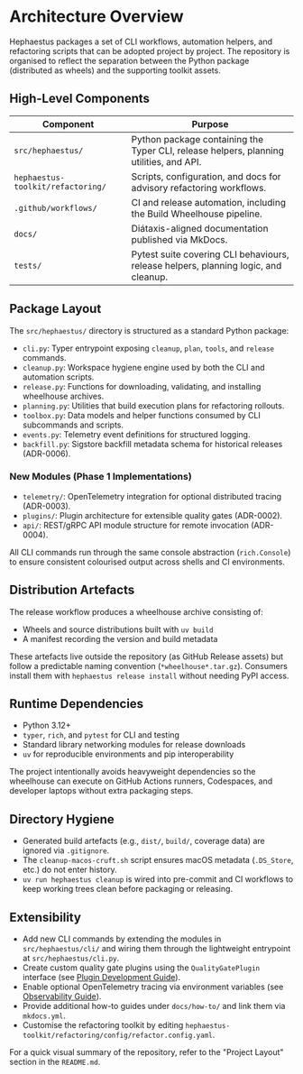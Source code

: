 # Architecture Overview

Hephaestus packages a set of CLI workflows, automation helpers, and refactoring scripts that can be
adopted project by project. The repository is organised to reflect the separation between the
Python package (distributed as wheels) and the supporting toolkit assets.

## High-Level Components

| Component                         | Purpose                                                                                |
| --------------------------------- | -------------------------------------------------------------------------------------- |
| `src/hephaestus/`                 | Python package containing the Typer CLI, release helpers, planning utilities, and API. |
| `hephaestus-toolkit/refactoring/` | Scripts, configuration, and docs for advisory refactoring workflows.                   |
| `.github/workflows/`              | CI and release automation, including the Build Wheelhouse pipeline.                    |
| `docs/`                           | Diátaxis-aligned documentation published via MkDocs.                                   |
| `tests/`                          | Pytest suite covering CLI behaviours, release helpers, planning logic, and cleanup.    |

## Package Layout

The `src/hephaestus/` directory is structured as a standard Python package:

- `cli.py`: Typer entrypoint exposing `cleanup`, `plan`, `tools`, and `release` commands.
- `cleanup.py`: Workspace hygiene engine used by both the CLI and automation scripts.
- `release.py`: Functions for downloading, validating, and installing wheelhouse archives.
- `planning.py`: Utilities that build execution plans for refactoring rollouts.
- `toolbox.py`: Data models and helper functions consumed by CLI subcommands and scripts.
- `events.py`: Telemetry event definitions for structured logging.
- `backfill.py`: Sigstore backfill metadata schema for historical releases (ADR-0006).

### New Modules (Phase 1 Implementations)

- `telemetry/`: OpenTelemetry integration for optional distributed tracing (ADR-0003).
- `plugins/`: Plugin architecture for extensible quality gates (ADR-0002).
- `api/`: REST/gRPC API module structure for remote invocation (ADR-0004).

All CLI commands run through the same console abstraction (`rich.Console`) to ensure consistent
colourised output across shells and CI environments.

## Distribution Artefacts

The release workflow produces a wheelhouse archive consisting of:

- Wheels and source distributions built with `uv build`
- A manifest recording the version and build metadata

These artefacts live outside the repository (as GitHub Release assets) but follow a predictable
naming convention (`*wheelhouse*.tar.gz`). Consumers install them with `hephaestus release install`
without needing PyPI access.

## Runtime Dependencies

- Python 3.12+
- `typer`, `rich`, and `pytest` for CLI and testing
- Standard library networking modules for release downloads
- `uv` for reproducible environments and pip interoperability

The project intentionally avoids heavyweight dependencies so the wheelhouse can execute on GitHub
Actions runners, Codespaces, and developer laptops without extra packaging steps.

## Directory Hygiene

- Generated build artefacts (e.g., `dist/`, `build/`, coverage data) are ignored via `.gitignore`.
- The `cleanup-macos-cruft.sh` script ensures macOS metadata (`.DS_Store`, etc.) do not enter
  history.
- `uv run hephaestus cleanup` is wired into pre-commit and CI workflows to keep working trees clean
  before packaging or releasing.

## Extensibility

- Add new CLI commands by extending the modules in `src/hephaestus/cli/` and wiring them through
  the lightweight entrypoint at `src/hephaestus/cli.py`.
- Create custom quality gate plugins using the `QualityGatePlugin` interface (see [Plugin Development Guide](../how-to/plugin-development.md)).
- Enable optional OpenTelemetry tracing via environment variables (see [Observability Guide](../how-to/observability.md)).
- Provide additional how-to guides under `docs/how-to/` and link them via `mkdocs.yml`.
- Customise the refactoring toolkit by editing `hephaestus-toolkit/refactoring/config/refactor.config.yaml`.

For a quick visual summary of the repository, refer to the "Project Layout" section in the
`README.md`.
